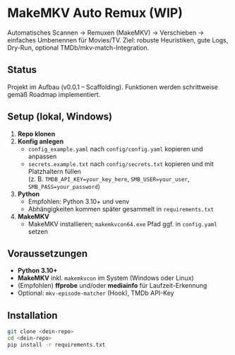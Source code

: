 # MakeMKV Auto Remux (WIP)

Automatisches Scannen → Remuxen (MakeMKV) → Verschieben → einfaches Umbenennen für Movies/TV.
Ziel: robuste Heuristiken, gute Logs, Dry-Run, optional TMDb/mkv-match-Integration.

## Status
Projekt im Aufbau (v0.0.1 – Scaffolding). Funktionen werden schrittweise gemäß Roadmap implementiert.

## Setup (lokal, Windows)
1. **Repo klonen**
2. **Konfig anlegen**
   - `config_example.yaml` nach `config/config.yaml` kopieren und anpassen
   - `secrets.example.txt` nach `config/secrets.txt` kopieren und mit Platzhaltern füllen  
     (z. B. `TMDB_API_KEY=your_key_here`, `SMB_USER=your_user`, `SMB_PASS=your_password`)
3. **Python**
   - Empfohlen: Python 3.10+ und venv
   - Abhängigkeiten kommen später gesammelt in `requirements.txt`
4. **MakeMKV**
   - MakeMKV installieren; `makemkvcon64.exe` Pfad ggf. in `config.yaml` setzen

## Voraussetzungen
- **Python 3.10+**
- **MakeMKV** inkl. `makemkvcon` im System (Windows oder Linux)
- (Empfohlen) **ffprobe** und/oder **mediainfo** für Laufzeit-Erkennung
- Optional: `mkv-episode-matcher` (Hook), TMDb API-Key

## Installation
```bash
git clone <dein-repo>
cd <dein-repo>
pip install -r requirements.txt